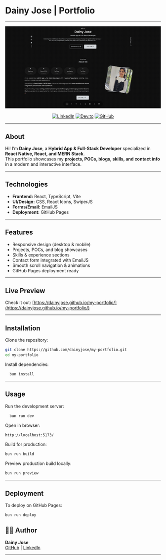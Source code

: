 # Dainy Jose | Portfolio

---

![Portfolio Preview](./src/assets/Portfolio_preview.png)

<div align="center">

[![LinkedIn](https://img.shields.io/badge/-LinkedIn-0A66C2?style=flat&logo=linkedin&logoColor=white)](https://www.linkedin.com/in/dainyjose/)
[![Dev.to](https://img.shields.io/badge/-Dev.to-000000?style=flat&logo=dev.to&logoColor=white)](https://dev.to/dainy_jose)
[![GitHub](https://img.shields.io/badge/-GitHub-181717?style=flat&logo=github&logoColor=white)](https://github.com/dainyjose)

 </div>

---

## About

Hi! I’m **Dainy Jose**, a **Hybrid App & Full-Stack Developer** specialized in **React Native, React, and MERN Stack**.  
This portfolio showcases my **projects, POCs, blogs, skills, and contact info** in a modern and interactive interface.

---

## Technologies

- **Frontend:** React, TypeScript, Vite
- **UI/Design:** CSS, React Icons, SwiperJS
- **Forms/Email:** EmailJS
- **Deployment:** GitHub Pages

---

## Features

- Responsive design (desktop & mobile)
- Projects, POCs, and blog showcases
- Skills & experience sections
- Contact form integrated with EmailJS
- Smooth scroll navigation & animations
- GitHub Pages deployment ready

---

## Live Preview

Check it out: [https://dainyjose.github.io/my-portfolio/](https://dainyjose.github.io/my-portfolio/)

---

## Installation

Clone the repository:

```bash
git clone https://github.com/dainyjose/my-portfolio.git
cd my-portfolio
```

Install dependencies:

```bash
  bun install
```

---

## Usage

Run the development server:

```bash
  bun run dev
```

Open in browser:

```bash
http://localhost:5173/
```

Build for production:

```bash
bun run build
```

Preview production build locally:

```bash
bun run preview
```

---

## Deployment

To deploy on GitHub Pages:

```bash
bun run deploy
```

## 🧑‍💻 Author

**Dainy Jose**  
[GitHub](https://github.com/dainyjose) | [LinkedIn](https://linkedin.com/in/dainyjose)

---
